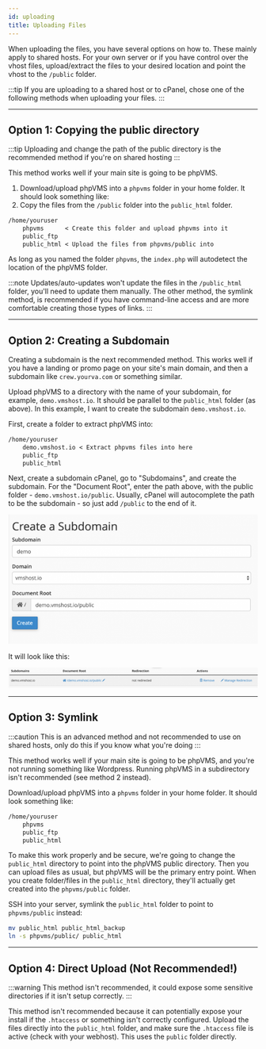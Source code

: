 ```yaml
---
id: uploading
title: Uploading Files
---
```


When uploading the files, you have several options on how to. These mainly apply to shared hosts. For your own server or if you have control over the vhost files, upload/extract the files to your desired location and point the vhost to the `/public` folder.

:::tip
If you are uploading to a shared host or to cPanel, chose one of the following methods when uploading your files.
:::

---

## Option 1: Copying the public directory

:::tip
Uploading and change the path of the public directory is the recommended method if you're on shared hosting
:::

This method works well if your main site is going to be phpVMS. 

1. Download/upload phpVMS into a `phpvms` folder in your home folder. It should look something like:
2. Copy the files from the `/public` folder into the `public_html` folder.

```
/home/youruser
    phpvms      < Create this folder and upload phpvms into it
    public_ftp
    public_html < Upload the files from phpvms/public into
```

As long as you named the folder `phpvms`, the `index.php` will autodetect the location of the phpVMS folder.

:::note
Updates/auto-updates won't update the files in the `/public_html` folder, you'll need to update them manually. The other method, the symlink method, is recommended if you have command-line access and are more comfortable creating those types of links.
:::

---

## Option 2: Creating a Subdomain

Creating a subdomain is the next recommended method. This works well if you have a landing or promo page on your site's main domain, and then a subdomain like `crew.yourva.com` or something similar.

Upload phpVMS to a directory with the name of your subdomain, for example, `demo.vmshost.io`. It should be parallel to the `public_html` folder (as above). In this example, I want to create the subdomain `demo.vmshost.io`.

First, create a folder to extract phpVMS into:

```
/home/youruser
    demo.vmshost.io < Extract phpvms files into here
    public_ftp
    public_html
  ```

Next, create a subdomain cPanel, go to "Subdomains", and create the subdomain. For the "Document Root", enter the path above, with the public folder - `demo.vmshost.io/public`. Usually, cPanel will autocomplete the path to be the subdomain - so just add `/public` to the end of it.

  ![](img/subdomain-add.png)

It will look like this:

  ![](img/subdomain-view.png)

---

## Option 3: Symlink

:::caution
This is an advanced method and not recommended to use on shared hosts, only do this if you know what you're doing
:::

This method works well if your main site is going to be phpVMS, and you're not running something like Wordpress. Running phpVMS in a subdirectory isn't recommended (see method 2 instead).

Download/upload phpVMS into a `phpvms` folder in your home folder. It should look something like:

```
/home/youruser
    phpvms
    public_ftp
    public_html
```

To make this work properly and be secure, we're going to change the `public_html` directory to point into the phpVMS public directory. Then you can upload files as usual, but phpVMS will be the primary entry point. When you create folder/files in the `public_html` directory, they'll actually get created into the `phpvms/public` folder.

SSH into your server, symlink the `public_html` folder to point to `phpvms/public` instead:

```bash
mv public_html public_html_backup
ln -s phpvms/public/ public_html
```
  
---

## Option 4: Direct Upload (Not Recommended!)

:::warning
This method isn't recommended, it could expose some sensitive directories if it isn't setup correctly.
:::

This method isn't recommended because it can potentially expose your install if the `.htaccess` or something isn't correctly configured. Upload the files directly into the `public_html` folder, and make sure the `.htaccess` file is active (check with your webhost). This uses the `public` folder directly.